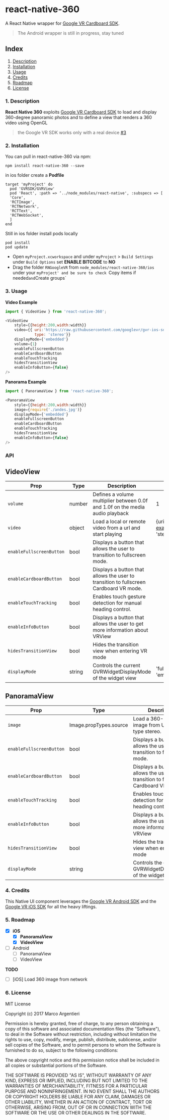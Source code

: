 # react-native-360
 A React Native wrapper for [Google VR Cardboard SDK](https://developers.google.com/vr/). 
 
 > The Android wrapper is still in progress, stay tuned 
 
## Index

1. [Description](#1-description)
2. [Installation](#2-installation)
3. [Usage](#3-usage)
4. [Credits](#4-credits)
5. [Roadmap](#5-changelog)
6. [License](#6-license)



### 1. Description

**React Native 360** exploits [Google VR Cardboard SDK](https://developers.google.com/vr/) to load and display 360-degree panoramic photos and to define a view that renders a 360 video using OpenGL

> the Google VR SDK works only with a real device [#3](https://github.com/tiero/react-native-360/issues/3) 
### 2. Installation

You can pull in react-native-360 via npm:

```shell
npm install react-native-360 --save
```

in ios folder create a **Podfile**

```shell
target 'myProject' do
  pod 'GVRSDK/GVRView'
  pod 'React', :path => ‘../node_modules/react-native', :subspecs => [
  'Core',
  'RCTImage',
  'RCTNetwork',
  'RCTText',
  'RCTWebSocket',
  ]
end

```

Still in ios folder install pods locally

```shell
pod install 
pod update
```

- Open `myProject.xcworkspace` and under `myProject` > `Build Settings` under `Build Options` set **ENABLE BITCODE** to **NO**
- Drag the folder `RNGoogleVR` from `node_modules/react-native-360/ios` under your `myProject' and be sure to check `Copy items if needed` and `Create groups`


### 3. Usage 

**Video Example**

```js
import { VideoView } from 'react-native-360';
```

```js
<VideoView 
    style={{height:200,width:width}}
    video={{ uri:'https://raw.githubusercontent.com/googlevr/gvr-ios-sdk/master/Samples/VideoWidgetDemo/resources/congo.mp4',
             type: 'stereo'}}
    displayMode={'embedded'}
    volume={1}
    enableFullscreenButton
    enableCardboardButton
    enableTouchTracking
    hidesTransitionView
    enableInfoButton={false}              
/>            
```

**Panorama Example**

```js
import { PanoramaView } from 'react-native-360';
```

```js
<PanoramaView 
    style={{height:200,width:width}}
    image={require('./andes.jpg')}
    displayMode={'embedded'}
    enableFullscreenButton
    enableCardboardButton
    enableTouchTracking
    hidesTransitionView
    enableInfoButton={false}              
/>   
```

### API



## VideoView

| Prop | Type | Description | Values
|---|---|---|---|
| `volume` | number  | Defines a volume multiplier between 0.0f and 1.0f on the media audio playback | 1
| `video` | object | Load a local or remote video from a url and start playing | {uri:'https://uri-example.com', type: 'stereo','mono'}
| `enableFullscreenButton` | bool  | Displays a button that allows the user to transition to fullscreen mode. |
| `enableCardboardButton` | bool | Displays a button that allows the user to transition to fullscreen Cardboard VR mode.|
| `enableTouchTracking`  | bool | Enables touch gesture detection for manual heading control. |
| `enableInfoButton`  | bool | Displays a button that allows the user to get more information about VRView |
| `hidesTransitionView`  | bool | Hides the transition view when entering VR mode |
| `displayMode`  | string | Controls the current GVRWidgetDisplayMode of the widget view | 'fullscreen','cardboard', 'embedded' 


## PanoramaView

| Prop | Type | Description | Values
|---|---|---|---|
| `image` | Image.propTypes.source | Load a 360-Panorama image from UIImage of type stereo. | require('./image360.jpg')
| `enableFullscreenButton` | bool  | Displays a button that allows the user to transition to fullscreen mode. | 
| `enableCardboardButton` | bool | Displays a button that allows the user to transition to fullscreen Cardboard VR mode. |
| `enableTouchTracking`  | bool | Enables touch gesture detection for manual heading control. |
| `enableInfoButton`  | bool | Displays a button that allows the user to get more information about VRView |
| `hidesTransitionView`  | bool | Hides the transition view when entering VR mode |
| `displayMode`  | string | Controls the current GVRWidgetDisplayMode of the widget view | 'fullscreen','cardboard', 'embedded'


### 4. Credits

This Native UI component leverages the [Google VR Android SDK](https://developers.google.com/vr/android) and the [Google VR iOS SDK](https://developers.google.com/vr/ios) for all the heavy liftings.

### 5. Roadmap
- [x] **iOS**
    - [x] **PanoramaView**
    - [x] **VideoView**
- [ ] Android 
    - [ ] PanoramaView
    - [ ] VideoView

**TODO**
- [ ] [iOS] Load 360 image from network

### 6. License

MIT License

Copyright (c) 2017 Marco Argentieri

Permission is hereby granted, free of charge, to any person obtaining a copy
of this software and associated documentation files (the "Software"), to deal
in the Software without restriction, including without limitation the rights
to use, copy, modify, merge, publish, distribute, sublicense, and/or sell
copies of the Software, and to permit persons to whom the Software is
furnished to do so, subject to the following conditions:

The above copyright notice and this permission notice shall be included in all
copies or substantial portions of the Software.

THE SOFTWARE IS PROVIDED "AS IS", WITHOUT WARRANTY OF ANY KIND, EXPRESS OR
IMPLIED, INCLUDING BUT NOT LIMITED TO THE WARRANTIES OF MERCHANTABILITY,
FITNESS FOR A PARTICULAR PURPOSE AND NONINFRINGEMENT. IN NO EVENT SHALL THE
AUTHORS OR COPYRIGHT HOLDERS BE LIABLE FOR ANY CLAIM, DAMAGES OR OTHER
LIABILITY, WHETHER IN AN ACTION OF CONTRACT, TORT OR OTHERWISE, ARISING FROM,
OUT OF OR IN CONNECTION WITH THE SOFTWARE OR THE USE OR OTHER DEALINGS IN THE
SOFTWARE.
